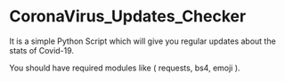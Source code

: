 # CoronaVirus_Updates_Checker
It is a simple Python Script which will give you regular updates about the stats of Covid-19.

You should have required modules like ( requests, bs4, emoji ).
